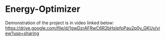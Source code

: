 # Energy-Optimizer
Demonstration of the project is in video linked below:
https://drive.google.com/file/d/1gwDzrAFRwC6R2bHsIpfpPau2p0y_GKUv/view?usp=sharing
